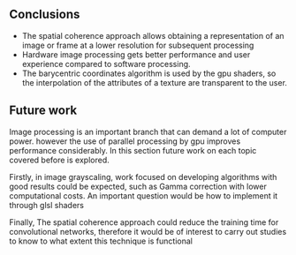 
## Conclusions

- The spatial coherence approach allows obtaining a representation of an image or frame at a lower resolution for subsequent processing
- Hardware image processing gets better performance and user experience compared to software processing.
- The barycentric coordinates algorithm is used by the gpu shaders, so the interpolation of the attributes of a texture are transparent to the user.


## Future work
Image processing is an important branch that can demand a lot of computer power. 
however the use of parallel processing by gpu improves performance considerably. In this section future work on each topic covered before is explored.

Firstly, in image grayscaling, work focused on developing algorithms with good results could be expected, such as Gamma correction with lower computational costs. An important question would be how to implement it through glsl shaders 

Finally, The spatial coherence approach could reduce the training time for convolutional networks, therefore it would be of interest to carry out studies to know to what extent this technique is functional





